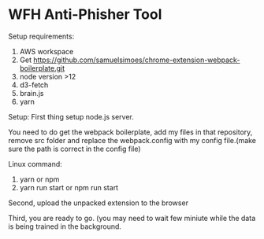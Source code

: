 # WFH Anti-Phisher Tool
Setup requirements:
1. AWS workspace
2. Get https://github.com/samuelsimoes/chrome-extension-webpack-boilerplate.git
3. node version >12
4. d3-fetch
5. brain.js
6. yarn

Setup:
First thing setup node.js server.

You need to do get the webpack boilerplate, add my files in that repository, remove src folder  and replace the webpack.config with my config file.(make sure the path is correct in the config file)

Linux command: 
1. yarn or npm
2. yarn run start or npm run start

Second, upload  the unpacked extension to the browser

Third, you are ready to go. (you may need to wait few miniute while the data is being trained in the background.
